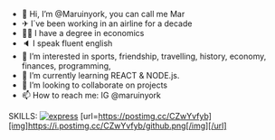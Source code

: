 - 👋 Hi, I’m @Maruinyork, you can call me Mar
- ✈ I´ve been working in an airline for a decade
- 👩‍🎓 I have a degree in economics
- 🔈 I speak fluent english
- 👀 I’m interested in sports, friendship, travelling, history, economy, finances, programming, 
- 🌱 I’m currently learning REACT & NODE.js. 
- 💞️ I’m looking to collaborate on projects 
- 📫 How to reach me: IG @maruinyork 

SKILLS:
<a href='https://postimg.cc/hhkky7Th' target='_blank'><img src='https://i.postimg.cc/hhkky7Th/express.jpg' border='0' alt='express'/></a>
[url=https://postimg.cc/CZwYvfyb][img]https://i.postimg.cc/CZwYvfyb/github.png[/img][/url]
